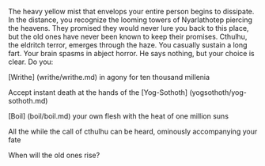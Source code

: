 The heavy yellow mist that envelops your entire person begins to dissipate. 
In the distance, you recognize the looming towers of Nyarlathotep piercing
the heavens. They promised they would never lure you back to this place,
but the old ones have never been known to keep their promises.
Cthulhu, the eldritch terror, emerges through the haze.
You casually sustain a long fart.
Your brain spasms in abject horror. He says nothing, but your
choice is clear. Do you:

[Writhe] (writhe/writhe.md) in agony for ten thousand millenia

Accept instant death at the hands of the [Yog-Sothoth] (yogsothoth/yog-sothoth.md)

[Boil] (boil/boil.md) your own flesh with the heat of one million suns

All the while the call of cthulhu can be heard, ominously accompanying your fate

When will the old ones rise?
